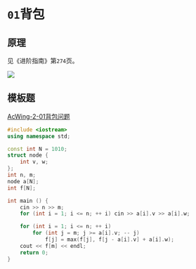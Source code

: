# `01`背包

## 原理

见《进阶指南》第`274`页。

![](/img/0037.bmp)

## 模板题

[AcWing-2-01背包问题](https://www.acwing.com/problem/content/2/)

```cpp
#include <iostream>
using namespace std;

const int N = 1010;
struct node {
    int v, w;
};
int n, m;
node a[N];
int f[N];

int main () {
    cin >> n >> m;
    for (int i = 1; i <= n; ++ i) cin >> a[i].v >> a[i].w;

    for (int i = 1; i <= n; ++ i)
        for (int j = m; j >= a[i].v; -- j)
            f[j] = max(f[j], f[j - a[i].v] + a[i].w);
    cout << f[m] << endl;
    return 0;
}
```

